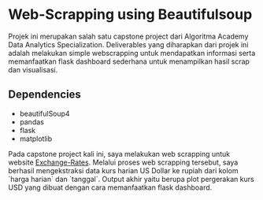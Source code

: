 # Web-Scrapping using Beautifulsoup

Projek ini merupakan salah satu capstone project dari Algoritma Academy Data Analytics Specialization. Deliverables yang diharapkan dari projek ini adalah melakukan simple webscrapping untuk mendapatkan informasi serta memanfaatkan flask dashboard sederhana untuk menampilkan hasil scrap dan visualisasi.

## Dependencies

- beautifulSoup4
- pandas
- flask
- matplotlib

Pada capstone project kali ini, saya melakukan web scrapping untuk website [Exchange-Rates](`https://www.exchange-rates.org/history/IDR/USD/T). Melalui proses web scrapping tersebut, saya berhasil mengekstraksi data kurs harian US Dollar ke rupiah dari kolom `harga harian` dan `tanggal`. Output akhir yaitu berupa plot pergerakan kurs USD yang dibuat dengan cara memanfaatkan flask dashboard.
